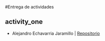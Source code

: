 #Entrega de actividades

## activity_one
- Alejandro Echavarria Jaramillo | [Repositorio](https://github.com/AlejandroEchavarriaRiwi/activitie-one-sol)
